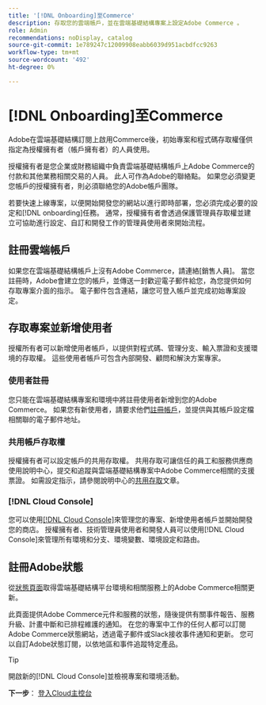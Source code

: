 ```yaml
---
title: '[!DNL Onboarding]至Commerce'
description: 存取您的雲端帳戶，並在雲端基礎結構專案上設定Adobe Commerce 。
role: Admin
recommendations: noDisplay, catalog
source-git-commit: 1e789247c12009908eabb6039d951acbdfcc9263
workflow-type: tm+mt
source-wordcount: '492'
ht-degree: 0%

---
```


# [!DNL Onboarding]至Commerce

Adobe在雲端基礎結構訂閱上啟用Commerce後，初始專案和程式碼存取權僅供指定為授權擁有者（帳戶擁有者）的人員使用。

授權擁有者是您企業或財務組織中負責雲端基礎結構帳戶上Adobe Commerce的付款和其他業務相關交易的人員。 此人可作為Adobe的聯絡點。 如果您必須變更您帳戶的授權擁有者，則必須聯絡您的Adobe帳戶團隊。

若要快速上線專案，以便開始開發您的網站以進行即時部署，您必須完成必要的設定和[!DNL onboarding]任務。 通常，授權擁有者會透過保護管理員存取權並建立可協助進行設定、自訂和開發工作的管理員使用者來開始流程。

## 註冊雲端帳戶

如果您在雲端基礎結構帳戶上沒有Adobe Commerce，請連絡[銷售人員]。 當您註冊時，Adobe會建立您的帳戶，並傳送一封歡迎電子郵件給您，為您提供如何存取專案介面的指示。 電子郵件包含連結，讓您可登入帳戶並完成初始專案設定。

## 存取專案並新增使用者

授權所有者可以新增使用者帳戶，以提供對程式碼、管理分支、輸入票證和支援環境的存取權。 這些使用者帳戶可包含內部開發、顧問和解決方案專家。

### 使用者註冊

您只能在雲端基礎結構專案和環境中將註冊使用者新增到您的Adobe Commerce。 如果您有新使用者，請要求他們[註冊帳戶](https://account.magento.com/customer/account/login/)，並提供與其帳戶設定檔相關聯的電子郵件地址。

### 共用帳戶存取權

授權擁有者可以設定帳戶的共用存取權。 共用存取可讓信任的員工和服務供應商使用說明中心，提交和追蹤與雲端基礎結構專案中Adobe Commerce相關的支援票證。 如需設定指示，請參閱說明中心的[共用存取]文章。

### [!DNL Cloud Console]

您可以使用[[!DNL Cloud Console]](cloud-console.md)來管理您的專案、新增使用者帳戶並開始開發您的商店。 授權擁有者、技術管理員使用者和開發人員可以使用[!DNL Cloud Console]來管理所有環境和分支、環境變數、環境設定和路由。

## 註冊Adobe狀態

從[狀態頁面]取得雲端基礎結構平台環境和相關服務上的Adobe Commerce相關更新。

此頁面提供Adobe Commerce元件和服務的狀態，隨後提供有關事件報告、服務升級、計畫中斷和已排程維護的通知。 在您的專案中工作的任何人都可以訂閱Adobe Commerce狀態網站，透過電子郵件或Slack接收事件通知和更新。 您可以自訂Adobe狀態訂閱，以依地區和事件追蹤特定產品。

>[!TIP]
>
> 開啟新的[!DNL Cloud Console]並檢視專案和環境活動。
>
>**下一步**： [登入Cloud主控台](cloud-console.md)

<!-- link definitions -->

[銷售]: https://business.adobe.com/tw/products/magento/get-demo.html
[共用存取]: https://experienceleague.adobe.com/docs/commerce-knowledge-base/kb/help-center-guide/magento-help-center-user-guide.html?lang=zh-Hant#shared-access
[狀態頁面]: https://status.adobe.com/products/503473

